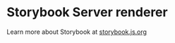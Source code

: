 # Storybook Server renderer

Learn more about Storybook at [storybook.js.org](https://storybook.js.org/?utm_source=readme)
